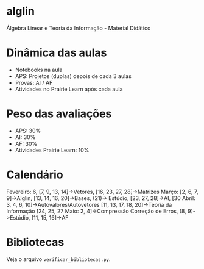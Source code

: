 # alglin
Álgebra Linear e Teoria da Informação - Material Didático


# Dinâmica das aulas

* Notebooks na aula
* APS: Projetos (duplas) depois de cada 3 aulas
* Provas: AI / AF
* Atividades no Prairie Learn após cada aula

# Peso das avaliações

* APS: 30%
* AI: 30%
* AF: 30%
* Atividades Prairie Learn: 10%

# Calendário

Fevereiro: 6, [7, 9, 13, 14]->Vetores, [16, 23, 27, 28]->Matrizes
Março: [2, 6, 7, 9]->Alglin, [13, 14, 16, 20]->Bases, (21)-> Estúdio, [23, 27, 28]->AI, [30
Abril: 3, 4, 6, 10]->Autovalores/Autovetores [11, 13, 17, 18, 20]->Teoria da Informação [24, 25, 27
Maio: 2, 4]->Compressão Correção de Erros, (8, 9)->Estúdio, [11, 15, 16]->AF

# Bibliotecas

Veja o arquivo `verificar_bibliotecas.py`.

